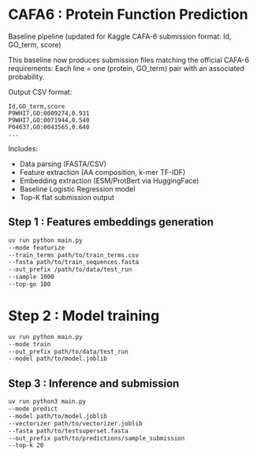 # CAFA6 : Protein Function Prediction

Baseline pipeline (updated for Kaggle CAFA-6 submission format: Id, GO_term, score)

This baseline now produces submission files matching the official CAFA-6 requirements:
Each line = one (protein, GO_term) pair with an associated probability.

Output CSV format:

```csv
Id,GO_term,score
P9WHI7,GO:0009274,0.931
P9WHI7,GO:0071944,0.540
P04637,GO:0043565,0.640
...
```

Includes:
* Data parsing (FASTA/CSV)
* Feature extraction (AA composition, k-mer TF-IDF)
* Embedding extraction (ESM/ProtBert via HuggingFace)
* Baseline Logistic Regression model
* Top-K flat submission output

## Step 1 : Features embeddings generation

```bash
uv run python main.py 
--mode featurize
--train_terms path/to/train_terms.csv
--fasta path/to/train_sequences.fasta
--out_prefix /path/to/data/test_run
--sample 1000
--top-go 100
```

# Step 2 : Model training

```bash
uv run python main.py 
--mode train
--out_prefix path/to/data/test_run
--model path/to/model.joblib
```

## Step 3 : Inference and submission

```bash
uv run python3 main.py 
--mode predict 
--model path/to/model.joblib 
--vectorizer path/to/vectorizer.joblib 
--fasta path/to/testsuperset.fasta 
--out_prefix path/to/predictions/sample_submission
--top-k 20
```

